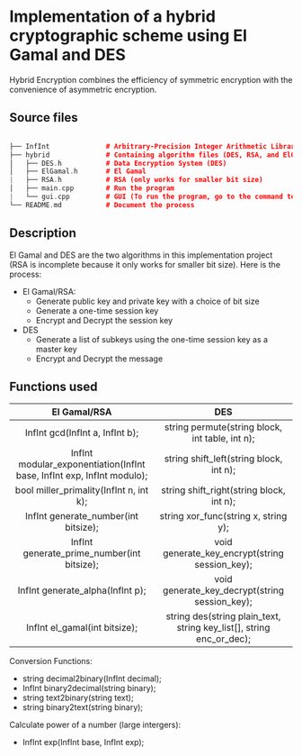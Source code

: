 # Implementation of a hybrid cryptographic scheme using El Gamal and DES

Hybrid Encryption combines the efficiency of symmetric encryption with the convenience of asymmetric encryption. 

## Source files

```c++

├── InfInt              # Arbitrary-Precision Integer Arithmetic Library
├── hybrid              # Containing algorithm files (DES, RSA, and ElGamal)
│   ├── DES.h           # Data Encryption System (DES)
│   ├── ElGamal.h       # El Gamal
|   ├── RSA.h           # RSA (only works for smaller bit size) 
│   ├── main.cpp        # Run the program
|   └── gui.cpp         # GUI (To run the program, go to the command terminal, run "./get_session_key")
└── README.md           # Document the process

```
## Description 

El Gamal and DES are the two algorithms in this implementation project (RSA is incomplete because it only works for smaller bit size). Here is the process:
- El Gamal/RSA: 
  - Generate public key and private key with a choice of bit size
  - Generate a one-time session key
  - Encrypt and Decrypt the session key
- DES
  - Generate a list of subkeys using the one-time session key as a master key
  - Encrypt and Decrypt the message 

## Functions used

| El Gamal/RSA                                                            | DES            | 
|    :---:                                                                |     :---:      |  
| InfInt gcd(InfInt a, InfInt b);                                         | string permute(string block, int table, int n);    | 
| InfInt modular_exponentiation(InfInt base, InfInt exp, InfInt modulo);  | string shift_left(string block, int n);     | 
| bool miller_primality(InfInt n, int k);                                 | string shift_right(string block, int n);         | 
| InfInt generate_number(int bitsize);                                    | string xor_func(string x, string y);    | 
| InfInt generate_prime_number(int bitsize);                              | void generate_key_encrypt(string session_key);    | 
| InfInt generate_alpha(InfInt p);                                        | void generate_key_decrypt(string session_key);    | 
| InfInt el_gamal(int bitsize);                                           | string des(string plain_text, string key_list[], string enc_or_dec);    | 

Conversion Functions:
- string decimal2binary(InfInt decimal);
- InfInt binary2decimal(string binary);
- string text2binary(string text);
- string binary2text(string binary);

Calculate power of a number (large intergers):
- InfInt exp(InfInt base, InfInt exp);

